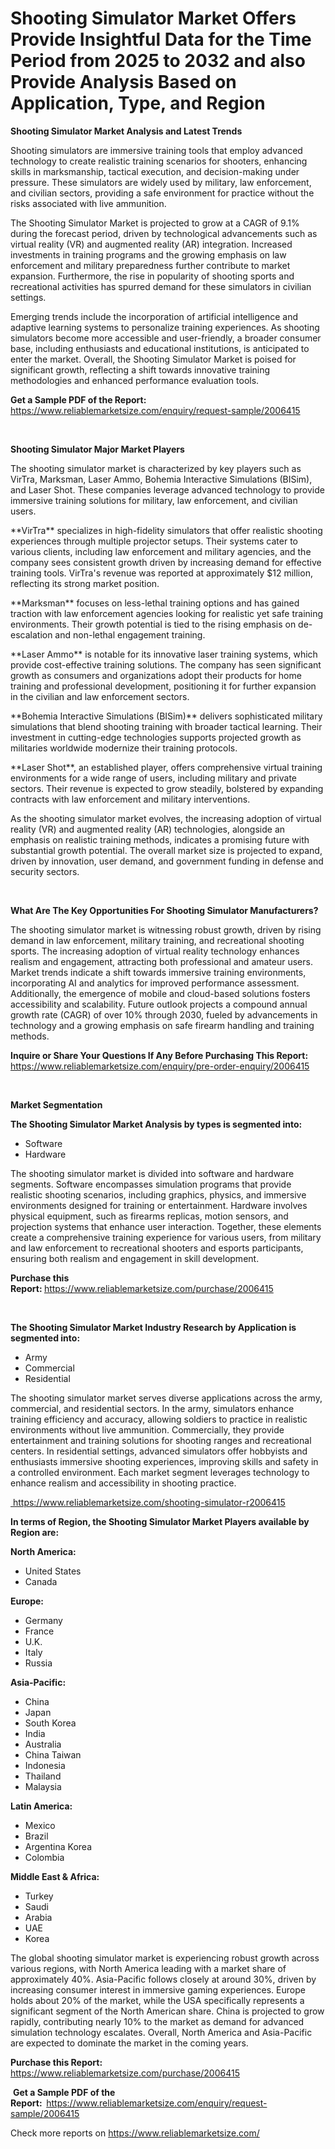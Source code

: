 <p><h1>Shooting Simulator Market Offers Provide Insightful Data for the Time Period from 2025 to 2032 and also Provide Analysis Based on Application, Type, and Region</h1></p><p><strong>Shooting Simulator Market Analysis and Latest Trends</strong></p>
<p><p>Shooting simulators are immersive training tools that employ advanced technology to create realistic training scenarios for shooters, enhancing skills in marksmanship, tactical execution, and decision-making under pressure. These simulators are widely used by military, law enforcement, and civilian sectors, providing a safe environment for practice without the risks associated with live ammunition.</p><p>The Shooting Simulator Market is projected to grow at a CAGR of 9.1% during the forecast period, driven by technological advancements such as virtual reality (VR) and augmented reality (AR) integration. Increased investments in training programs and the growing emphasis on law enforcement and military preparedness further contribute to market expansion. Furthermore, the rise in popularity of shooting sports and recreational activities has spurred demand for these simulators in civilian settings.</p><p>Emerging trends include the incorporation of artificial intelligence and adaptive learning systems to personalize training experiences. As shooting simulators become more accessible and user-friendly, a broader consumer base, including enthusiasts and educational institutions, is anticipated to enter the market. Overall, the Shooting Simulator Market is poised for significant growth, reflecting a shift towards innovative training methodologies and enhanced performance evaluation tools.</p></p>
<p><strong>Get a Sample PDF of the Report:&nbsp;</strong> <a href="https://www.reliablemarketsize.com/enquiry/request-sample/2006415?utm_campaign=2005&utm_medium=2&utm_source=Github&utm_content=ia&utm_term=10032025&utm_id=shooting-simulator">https://www.reliablemarketsize.com/enquiry/request-sample/2006415</a></p>
<p>&nbsp;</p>
<p><strong>Shooting Simulator Major Market Players</strong></p>
<p><p>The shooting simulator market is characterized by key players such as VirTra, Marksman, Laser Ammo, Bohemia Interactive Simulations (BISim), and Laser Shot. These companies leverage advanced technology to provide immersive training solutions for military, law enforcement, and civilian users.</p><p>**VirTra** specializes in high-fidelity simulators that offer realistic shooting experiences through multiple projector setups. Their systems cater to various clients, including law enforcement and military agencies, and the company sees consistent growth driven by increasing demand for effective training tools. VirTra's revenue was reported at approximately $12 million, reflecting its strong market position.</p><p>**Marksman** focuses on less-lethal training options and has gained traction with law enforcement agencies looking for realistic yet safe training environments. Their growth potential is tied to the rising emphasis on de-escalation and non-lethal engagement training.</p><p>**Laser Ammo** is notable for its innovative laser training systems, which provide cost-effective training solutions. The company has seen significant growth as consumers and organizations adopt their products for home training and professional development, positioning it for further expansion in the civilian and law enforcement sectors.</p><p>**Bohemia Interactive Simulations (BISim)** delivers sophisticated military simulations that blend shooting training with broader tactical learning. Their investment in cutting-edge technologies supports projected growth as militaries worldwide modernize their training protocols.</p><p>**Laser Shot**, an established player, offers comprehensive virtual training environments for a wide range of users, including military and private sectors. Their revenue is expected to grow steadily, bolstered by expanding contracts with law enforcement and military interventions.</p><p>As the shooting simulator market evolves, the increasing adoption of virtual reality (VR) and augmented reality (AR) technologies, alongside an emphasis on realistic training methods, indicates a promising future with substantial growth potential. The overall market size is projected to expand, driven by innovation, user demand, and government funding in defense and security sectors.</p></p>
<p>&nbsp;</p>
<p><strong>What Are The Key Opportunities For Shooting Simulator Manufacturers?</strong></p>
<p><p>The shooting simulator market is witnessing robust growth, driven by rising demand in law enforcement, military training, and recreational shooting sports. The increasing adoption of virtual reality technology enhances realism and engagement, attracting both professional and amateur users. Market trends indicate a shift towards immersive training environments, incorporating AI and analytics for improved performance assessment. Additionally, the emergence of mobile and cloud-based solutions fosters accessibility and scalability. Future outlook projects a compound annual growth rate (CAGR) of over 10% through 2030, fueled by advancements in technology and a growing emphasis on safe firearm handling and training methods.</p></p>
<p><strong>Inquire or Share Your Questions If Any Before Purchasing This Report:</strong> <a href="https://www.reliablemarketsize.com/enquiry/pre-order-enquiry/2006415?utm_campaign=2005&utm_medium=2&utm_source=Github&utm_content=ia&utm_term=10032025&utm_id=shooting-simulator">https://www.reliablemarketsize.com/enquiry/pre-order-enquiry/2006415</a></p>
<p>&nbsp;</p>
<p><strong>Market Segmentation</strong></p>
<p><strong>The Shooting Simulator Market Analysis by types is segmented into:</strong></p>
<p><ul><li>Software</li><li>Hardware</li></ul></p>
<p><p>The shooting simulator market is divided into software and hardware segments. Software encompasses simulation programs that provide realistic shooting scenarios, including graphics, physics, and immersive environments designed for training or entertainment. Hardware involves physical equipment, such as firearms replicas, motion sensors, and projection systems that enhance user interaction. Together, these elements create a comprehensive training experience for various users, from military and law enforcement to recreational shooters and esports participants, ensuring both realism and engagement in skill development.</p></p>
<p><strong>Purchase this Report:&nbsp;</strong><a href="https://www.reliablemarketsize.com/purchase/2006415?utm_campaign=2005&utm_medium=2&utm_source=Github&utm_content=ia&utm_term=10032025&utm_id=shooting-simulator">https://www.reliablemarketsize.com/purchase/2006415</a></p>
<p>&nbsp;</p>
<p><strong>The Shooting Simulator Market Industry Research by Application is segmented into:</strong></p>
<p><ul><li>Army</li><li>Commercial</li><li>Residential</li></ul></p>
<p><p>The shooting simulator market serves diverse applications across the army, commercial, and residential sectors. In the army, simulators enhance training efficiency and accuracy, allowing soldiers to practice in realistic environments without live ammunition. Commercially, they provide entertainment and training solutions for shooting ranges and recreational centers. In residential settings, advanced simulators offer hobbyists and enthusiasts immersive shooting experiences, improving skills and safety in a controlled environment. Each market segment leverages technology to enhance realism and accessibility in shooting practice.</p></p>
<p><a href="https://www.reliablemarketsize.com/shooting-simulator-r2006415?utm_campaign=2005&utm_medium=2&utm_source=Github&utm_content=ia&utm_term=10032025&utm_id=shooting-simulator">&nbsp;https://www.reliablemarketsize.com/shooting-simulator-r2006415</a></p>
<p><strong>In terms of Region, the Shooting Simulator Market Players available by Region are:</strong></p>
<p>
    <p> <strong> North America: </strong>
        <ul>
            <li>United States</li>
            <li>Canada</li>
        </ul>
        </p> 
    <p> <strong> Europe: </strong>
        <ul>
            <li>Germany</li>
            <li>France</li>
            <li>U.K.</li>
            <li>Italy</li>
            <li>Russia</li>
        </ul>
        </p> 
    <p> <strong> Asia-Pacific: </strong>
        <ul>
            <li>China</li>
            <li>Japan</li>
            <li>South Korea</li>
            <li>India</li>
            <li>Australia</li>
            <li>China Taiwan</li>
            <li>Indonesia</li>
            <li>Thailand</li>
            <li>Malaysia</li>
        </ul>
        </p> 
    <p> <strong> Latin America: </strong>
        <ul>
            <li>Mexico</li>
            <li>Brazil</li>
            <li>Argentina Korea</li>
            <li>Colombia</li>
        </ul>
        </p> 
    <p> <strong> Middle East & Africa: </strong>
        <ul>
            <li>Turkey</li>
            <li>Saudi</li>
            <li>Arabia</li>
            <li>UAE</li>
            <li>Korea</li>
        </ul>
    </p>
    </p>
<p><p>The global shooting simulator market is experiencing robust growth across various regions, with North America leading with a market share of approximately 40%. Asia-Pacific follows closely at around 30%, driven by increasing consumer interest in immersive gaming experiences. Europe holds about 20% of the market, while the USA specifically represents a significant segment of the North American share. China is projected to grow rapidly, contributing nearly 10% to the market as demand for advanced simulation technology escalates. Overall, North America and Asia-Pacific are expected to dominate the market in the coming years.</p></p>
<p><strong>Purchase this Report: </strong><a href="https://www.reliablemarketsize.com/purchase/2006415?utm_campaign=2005&utm_medium=2&utm_source=Github&utm_content=ia&utm_term=10032025&utm_id=shooting-simulator">https://www.reliablemarketsize.com/purchase/2006415</a></p>
<p>&nbsp;<strong>Get a Sample PDF of the Report:&nbsp;&nbsp;</strong><a href="https://www.reliablemarketsize.com/enquiry/request-sample/2006415?utm_campaign=2005&utm_medium=2&utm_source=Github&utm_content=ia&utm_term=10032025&utm_id=shooting-simulator">https://www.reliablemarketsize.com/enquiry/request-sample/2006415</a></p>
<p><strong></strong></p>
<p>Check more reports on <a href="https://www.reliablemarketsize.com/?utm_campaign=2005&utm_medium=2&utm_source=Github&utm_content=ia&utm_term=10032025&utm_id=shooting-simulator">https://www.reliablemarketsize.com/</a></p>